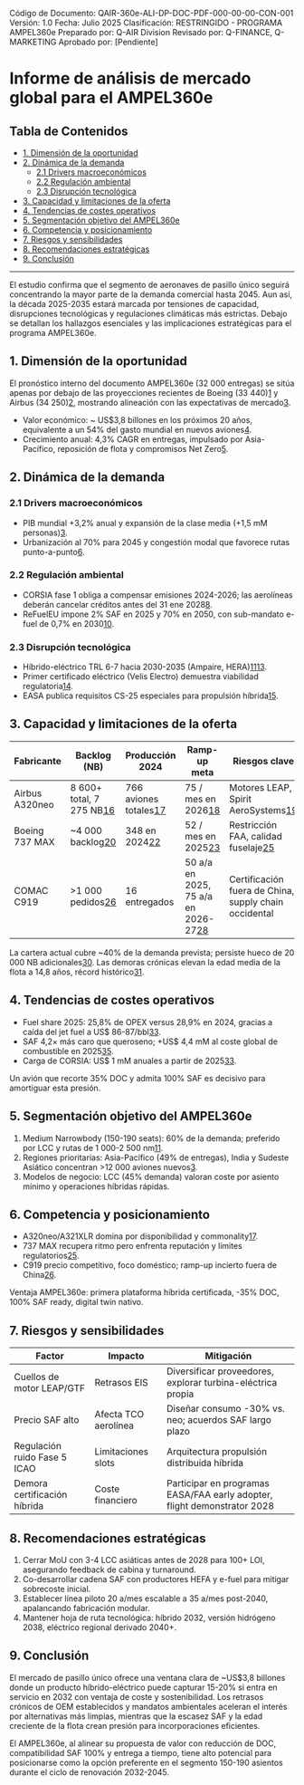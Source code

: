 Código de Documento: QAIR-360e-ALI-DP-DOC-PDF-000-00-00-CON-001
Versión: 1.0
Fecha: Julio 2025
Clasificación: RESTRINGIDO - PROGRAMA AMPEL360e
Preparado por: Q-AIR Division
Revisado por: Q-FINANCE, Q-MARKETING
Aprobado por: [Pendiente]

# Informe de análisis de mercado global para el AMPEL360e

## Tabla de Contenidos

*   [1. Dimensión de la oportunidad](#1-dimension-de-la-oportunidad)
*   [2. Dinámica de la demanda](#2-dinamica-de-la-demanda)
    *   [2.1 Drivers macroeconómicos](#21-drivers-macroeconomicos)
    *   [2.2 Regulación ambiental](#22-regulacion-ambiental)
    *   [2.3 Disrupción tecnológica](#23-disrupcion-tecnologica)
*   [3. Capacidad y limitaciones de la oferta](#3-capacidad-y-limitaciones-de-la-oferta)
*   [4. Tendencias de costes operativos](#4-tendencias-de-costes-operativos)
*   [5. Segmentación objetivo del AMPEL360e](#5-segmentacion-objetivo-del-ampel360e)
*   [6. Competencia y posicionamiento](#6-competencia-y-posicionamiento)
*   [7. Riesgos y sensibilidades](#7-riesgos-y-sensibilidades)
*   [8. Recomendaciones estratégicas](#8-recomendaciones-estrategicas)
*   [9. Conclusión](#9-conclusion)

---

El estudio confirma que el segmento de aeronaves de pasillo único seguirá concentrando la mayor parte de la demanda comercial hasta 2045. Aun así, la década 2025-2035 estará marcada por tensiones de capacidad, disrupciones tecnológicas y regulaciones climáticas más estrictas. Debajo se detallan los hallazgos esenciales y las implicaciones estratégicas para el programa AMPEL360e.

## 1. Dimensión de la oportunidad

El pronóstico interno del documento AMPEL360e (32 000 entregas) se sitúa apenas por debajo de las proyecciones recientes de Boeing (33 440)[1] y Airbus (34 250)[2], mostrando alineación con las expectativas de mercado[3].

*   Valor económico: ~ US$3,8 billones en los próximos 20 años, equivalente a un 54% del gasto mundial en nuevos aviones[4].
*   Crecimiento anual: 4,3% CAGR en entregas, impulsado por Asia-Pacífico, reposición de flota y compromisos Net Zero[5][4].

## 2. Dinámica de la demanda

### 2.1 Drivers macroeconómicos

*   PIB mundial +3,2% anual y expansión de la clase media (+1,5 mM personas)[3][6].
*   Urbanización al 70% para 2045 y congestión modal que favorece rutas punto-a-punto[6][7].

### 2.2 Regulación ambiental

*   CORSIA fase 1 obliga a compensar emisiones 2024-2026; las aerolíneas deberán cancelar créditos antes del 31 ene 2028[8][9].
*   ReFuelEU impone 2% SAF en 2025 y 70% en 2050, con sub-mandato e-fuel de 0,7% en 2030[10].

### 2.3 Disrupción tecnológica

*   Híbrido-eléctrico TRL 6-7 hacia 2030-2035 (Ampaire, HERA)[11][12][13].
*   Primer certificado eléctrico (Velis Electro) demuestra viabilidad regulatoria[14].
*   EASA publica requisitos CS-25 especiales para propulsión híbrida[15].

## 3. Capacidad y limitaciones de la oferta

| Fabricante   | Backlog (NB)              | Producción 2024          | Ramp-up meta               | Riesgos clave                                     |
|--------------|---------------------------|--------------------------|----------------------------|---------------------------------------------------|
| Airbus A320neo | 8 600+ total, 7 275 NB[16] | 766 aviones totales[17]  | 75 / mes en 2026[18]       | Motores LEAP, Spirit AeroSystems[19]              |
| Boeing 737 MAX | ~4 000 backlog[20][21]    | 348 en 2024[22]          | 52 / mes en 2025[23][24]   | Restricción FAA, calidad fuselaje[25]             |
| COMAC C919   | >1 000 pedidos[26][27]    | 16 entregados            | 50 a/a en 2025, 75 a/a en 2026-27[28][29] | Certificación fuera de China, supply chain occidental |

La cartera actual cubre ~40% de la demanda prevista; persiste hueco de 20 000 NB adicionales[30]. Las demoras crónicas elevan la edad media de la flota a 14,8 años, récord histórico[31][32].

## 4. Tendencias de costes operativos

*   Fuel share 2025: 25,8% de OPEX versus 28,9% en 2024, gracias a caída del jet fuel a US$ 86-87/bbl[33][34].
*   SAF 4,2× más caro que queroseno; +US$ 4,4 mM al coste global de combustible en 2025[35][36].
*   Carga de CORSIA: US$ 1 mM anuales a partir de 2025[33].

Un avión que recorte 35% DOC y admita 100% SAF es decisivo para amortiguar esta presión.

## 5. Segmentación objetivo del AMPEL360e

1.  Medium Narrowbody (150-190 seats): 60% de la demanda; preferido por LCC y rutas de 1 000-2 500 nm[11].
2.  Regiones prioritarias: Asia-Pacífico (49% de entregas), India y Sudeste Asiático concentran >12 000 aviones nuevos[3][37].
3.  Modelos de negocio: LCC (45% demanda) valoran coste por asiento mínimo y operaciones híbridas rápidas.

## 6. Competencia y posicionamiento

*   A320neo/A321XLR domina por disponibilidad y commonality[17].
*   737 MAX recupera ritmo pero enfrenta reputación y límites regulatorios[25].
*   C919 precio competitivo, foco doméstico; ramp-up incierto fuera de China[26].

Ventaja AMPEL360e: primera plataforma híbrida certificada, -35% DOC, 100% SAF ready, digital twin nativo.

## 7. Riesgos y sensibilidades

| Factor                   | Impacto           | Mitigación                                        |
|--------------------------|-------------------|---------------------------------------------------|
| Cuellos de motor LEAP/GTF | Retrasos EIS      | Diversificar proveedores, explorar turbina-eléctrica propia |
| Precio SAF alto          | Afecta TCO aerolínea | Diseñar consumo -30% vs. neo; acuerdos SAF largo plazo |
| Regulación ruido Fase 5 ICAO | Limitaciones slots | Arquitectura propulsión distribuida híbrida       |
| Demora certificación híbrida | Coste financiero   | Participar en programas EASA/FAA early adopter, flight demonstrator 2028 |

## 8. Recomendaciones estratégicas

1.  Cerrar MoU con 3-4 LCC asiáticas antes de 2028 para 100+ LOI, asegurando feedback de cabina y turnaround.
2.  Co-desarrollar cadena SAF con productores HEFA y e-fuel para mitigar sobrecoste inicial.
3.  Establecer línea piloto 20 a/mes escalable a 35 a/mes post-2040, apalancando fabricación modular.
4.  Mantener hoja de ruta tecnológica: híbrido 2032, versión hidrógeno 2038, eléctrico regional derivado 2040+.

## 9. Conclusión

El mercado de pasillo único ofrece una ventana clara de ~US$3,8 billones donde un producto híbrido-eléctrico puede capturar 15-20% si entra en servicio en 2032 con ventaja de coste y sostenibilidad. Los retrasos crónicos de OEM establecidos y mandatos ambientales aceleran el interés por alternativas más limpias, mientras que la escasez SAF y la edad creciente de la flota crean presión para incorporaciones eficientes.

El AMPEL360e, al alinear su propuesta de valor con reducción de DOC, compatibilidad SAF 100% y entrega a tiempo, tiene alto potencial para posicionarse como la opción preferente en el segmento 150-190 asientos durante el ciclo de renovación 2032-2045.

[1]: https://boeing.mediaroom.com/2024-07-19-Boeing-Forecasts-Demand-for-Nearly-44,000-New-Airplanes-Through-2043-as-Air-Travel-Surpasses-Pre-Pandemic-Levels
[2]: https://www.flightglobal.com/air-transport/airbus-hikes-20-year-delivery-forecast-with-balance-tilting-towards-single-aisles/159127.article
[3]: https://www.aerotime.aero/articles/airbus-global-market-forecast-2025-2044
[4]: https://boeing.mediaroom.com/news-releases-statements?item=131556
[5]: https://www.icao.int/Meetings/a40/Documents/WP/wp_020_en.pdf
[6]: https://www.bdo.fr/en-gb/insights/bdo-advisory/global-air-transport-outlook-to-2045
[7]: https://s3.amazonaws.com/tourism-economics/craft/Case-Studies-Docs/P18-22_IATA_64_CEO-WestJet.pdf
[8]: https://normecverifavia.com/news/navigating-icaos-corsia-in-the-first-phase/
[9]: https://www.gov.uk/guidance/corsia-how-to-comply
[10]: https://www.easa.europa.eu/en/domains/environment/eaer/sustainable-aviation-fuels
[11]: https://project-hera.eu/home
[12]: https://www.electronicdesign.com/technologies/power/article/21284834/electronic-design-hybrid-electric-aircraft-are-moving-swiftly-from-concept-to-commercial-reality
[13]: https://www.iom3.org/resource/first-hybrid-electric-aircraft-enters-the-faa-certification-process.html
[14]: https://www.aerospacetestinginternational.com/news/electric-hybrid/easa-awards-first-certification-for-a-fully-electric-aircraft.html
[15]: https://aiaa.org/2021/04/14/easa-release-initial-certification-requirements-for-electric-hybrid-propulsion-systems/
[16]: https://simpleflying.com/airbus-8000-aircraft-backlog-91-single-aisle/
[17]: https://www.financialexpress.com/business/airlines-aviation-airbus-delivers-766-aircraft-globally-in-2024-amid-strong-demand-and-supply-chain-challenges-3713935/
[18]: https://www.airbus.com/sites/g/files/jlcbta136/files/2025-04/Airbus-A320-Family-Facts-and-Figures-April-2025.pdf
[19]: https://www.argusmedia.com/de/news-and-insights/latest-market-news/2659923-airbus-targets-820-aircraft-deliveries-in-2025
[20]: https://www.travelpulse.com/news/airlines-airports/boeing-reportedly-delaying-key-737-max-production-milestones
[21]: https://www.heraldnet.com/business/boeing-wins-zero-new-orders-shrinks-backlog-of-737-max-jets/
[22]: https://www.businessinsider.com/airlines-need-planes-boeing-airbus-orders-deliveries-2025-2
[23]: https://jp.reuters.com/article/business/exclusive-boeing-targets-2025-for-return-to-pre-crisis-737-max-production-rates-idUSKBN2W716L/
[24]: https://www.moneycontrol.com/news/world/boeing-targets-2025-for-return-to-pre-crisis-737-max-production-rates-report-10392501.html
[25]: https://gulfnews.com/business/aviation/boeing-warns-customers-of-further-delays-on-737-max-amid-crisis-1.1720753744446
[26]: https://www.aerotime.aero/articles/comac-to-increase-production-for-c919-aircraft-to-50-by-2025
[27]: https://simpleflying.com/china-comac-build-50-c919s-2025/
[28]: https://www.yicaiglobal.com/star50news/2025_03_256808097697875099664
[29]: https://www.scmp.com/economy/china-economy/article/3295370/chinese-aircraft-firm-comac-hopes-double-production-c919-passenger-planes-year
[30]: https://www.flightglobal.com/air-transport/backlogs-already-hold-40-of-forecast-20-year-single-aisle-demand-airbus/163304.article
[31]: https://www.forbes.com/sites/tedreed/2024/12/13/the-worlds-airline-fleets-are-aging-as-as-supply-chain-stalls
[32]: https://www.flightglobal.com/airlines/average-aircraft-age-rises-as-airlines-grapple-with-supply-chain-challenges/161058.article
[33]: https://www.gulf-times.com/article/698899/business/airline-industrys-2025-performance-hinges-on-lower-jet-fuel-price-efficiency-gains
[34]: https://www.opis.com/blog/2025-likely-to-bring-lower-jet-fuel-prices-higher-demand/
[35]: https://www.spglobal.com/commodity-insights/en/news-research/latest-news/agriculture/060225-airlines-see-relief-with-86-jet-fuel-saf-costs-hinder-sustainability-iata-chief
[36]: https://www.esgtoday.com/global-sustainable-aviation-fuel-production-to-double-in-2025-iata-says/
[37]: https://manufacturingdigital.com/news/boeing-supply-chain-disruption
[38]: https://www.adsadvance.co.uk/airbus-reveals-global-market-forecast-2025.html
[39]: https://www.thenationalnews.com/business/aviation/electric-passenger-jets-could-be-in-service-by-2030-1.769585
[40]: https://www.boeing.com/content/dam/boeing/boeingdotcom/market/assets/downloads/2025-smo-download.pdf
[41]: https://leehamnews.com/2024/07/15/airbus-sees-3-8-growth-in-new-aircraft-deliveries-through-2043-vs-last-years-forecast/
[42]: https://www.icao.int/sustainability/documents/ltf_charts-results_2018edition.pdf
[43]: https://www.oliverwyman.com/our-expertise/insights/2025/feb/global-fleet-and-mro-market-forecast-2025-2035.html
[44]: https://www.clean-aviation.eu/research-and-innovation/clean-aviation/clean-aviation-projects/hera
[45]: https://www.boeing.com/content/dam/boeing/boeingdotcom/market/assets/downloads/2025-commercial-market-outlook.pdf
[46]: https://eplaneai.com/es/news/airbus-delivers-51-commercial-aircraft-in-may-2025
[47]: https://www.linkedin.com/posts/aviationvoice_chinas-comac-plans-to-increase-production-activity-7287786092643131392-tftm
[48]: https://www.assemblymag.com/articles/99013-comac-to-significantly-increase-production-of-c919-in-2025
[49]: https://www.airbus.com/sites/g/files/jlcbta136/files/2025-06/airbus_business_update_2025_presentation.pptx_4.pdf
[50]: https://www.linkedin.com/pulse/airbus-delivers-192-aircraft-year-to-date-april-2025-aviation-talk-smhff
[51]: https://financialpost.com/pmn/business-pmn/boeing-targets-2025-for-return-to-pre-crisis-737-max-production-rates-sources
[52]: https://www.consultancy.eu/news/11402/global-demand-for-sustainable-aviation-fuel-saf-to-explode-by-2030
[53]: https://www.aerotime.aero/articles/icao-clarifies-corsia-carbon-reduction-requirements
[54]: https://www3.weforum.org/docs/WEF_EMBARGOED_CST_Ambition_Statement_for_Signatories.pdf
[55]: https://www.icao.int/environmental-protection/Documents/ICAOEnvironmental_Brochure-1UP_Final.pdf
[56]: https://www.iata.org/en/iata-repository/publications/economic-reports/chart-of-the-week-8-sep/
[57]: https://www.fva.rwth-aachen.de/en/2022/02/22/speedgoat-certification/
[58]: https://alternative-fuels-observatory.ec.europa.eu/transport-mode/aviation/general-information-and-context
[59]: https://aviationweek.com/air-transport/iata-127
